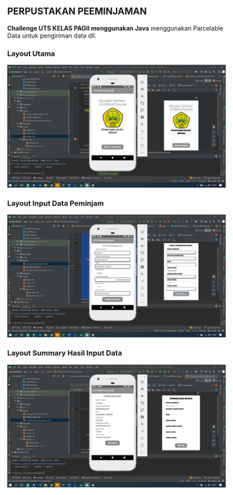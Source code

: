 ## PERPUSTAKAN PEEMINJAMAN

**Challenge UTS KELAS PAGII menggunakan Java**
menggunakan Parcelable Data untuk pengiriman data dll.

### Layout Utama
![Screenshot](https://github.com/disebud/UtsPerpustakaan/blob/master/ss/1_UTS.png?raw=true)

### Layout Input Data Peminjam
![Screenshot](https://github.com/disebud/UtsPerpustakaan/blob/master/ss/2_UTS.png?raw=true)

### Layout Summary Hasil Input Data
![Screenshot](https://github.com/disebud/UtsPerpustakaan/blob/master/ss/3_UTS.png?raw=true)


